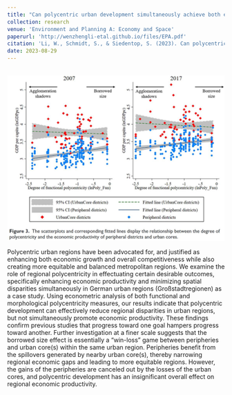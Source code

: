 ```yaml
---
title: "Can polycentric urban development simultaneously achieve both economic growth and regional equity? A multi-scale analysis of German regions"
collection: research
venue: 'Environment and Planning A: Economy and Space'
paperurl: 'http://wenzhengli-etal.github.io/files/EPA.pdf'
citation: 'Li, W., Schmidt, S., & Siedentop, S. (2023). Can polycentric urban development simultaneously achieve both economic growth and regional equity? A multi-scale analysis of German regions. Environment and Planning A: Economy and Space, 0308518X231191943.'
date: 2023-08-29
---
```


<br/><img src='/images/EPA.jpg'>

Polycentric urban regions have been advocated for, and justified as enhancing both economic growth and overall competitiveness while also creating more equitable and balanced metropolitan regions. We examine the role of regional polycentricity in effectuating certain desirable outcomes, specifically enhancing economic productivity and minimizing spatial disparities simultaneously in German urban regions (Großstadtregionen) as a case study. Using econometric analysis of both functional and morphological polycentricity measures, our results indicate that polycentric development can effectively reduce regional disparities in urban regions, but not simultaneously promote economic productivity. These findings confirm previous studies that progress toward one goal hampers progress toward another. Further investigation at a finer scale suggests that the borrowed size effect is essentially a “win-loss” game between peripheries and urban core(s) within the same urban region. Peripheries benefit from the spillovers generated by nearby urban core(s), thereby narrowing regional economic gaps and leading to more equitable regions. However, the gains of the peripheries are canceled out by the losses of the urban cores, and polycentric development has an insignificant overall effect on regional economic productivity.

